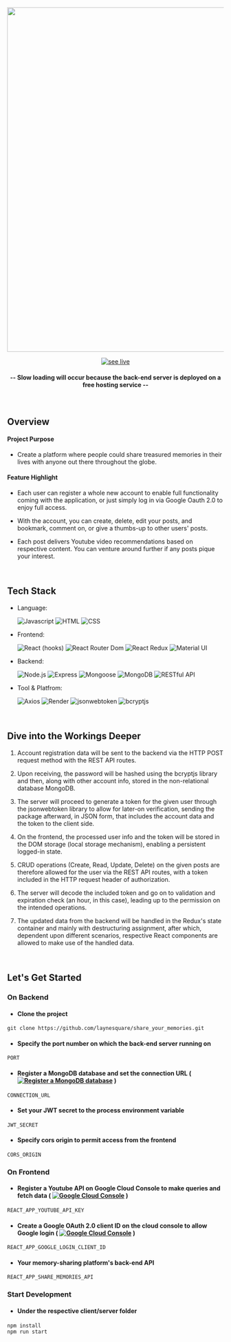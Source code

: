 </br>
<p align="center">
<img width='800' src='https://i.imgur.com/pDTzZ5U.jpg'></img>
</p>

<div align="center">
  
[![see live](https://img.shields.io/badge/SEE%20LIVE-8C7225?style=for-the-badge&logo=github)](https://laynesquare.github.io/share_your_memories)
 
#### -- Slow loading will occur because the back-end server is deployed on a free hosting service --

</div>
  
<br/>

## Overview

#### Project Purpose

- Create a platform where people could share treasured memories in their lives with anyone out there throughout the globe.

#### Feature Highlight

- Each user can register a whole new account to enable full functionality coming with the application, or just simply log in via Google Oauth 2.0 to enjoy full access.

- With the account, you can create, delete, edit your posts, and bookmark, comment on, or give a thumbs-up to other users' posts.

- Each post delivers Youtube video recommendations based on respective content. You can venture around further if any posts pique your interest.

<br/>

## Tech Stack

- Language:<br/>

  ![Javascript](https://img.shields.io/badge/Javascript-8C7225?style=for-the-badge)
  ![HTML](https://img.shields.io/badge/HTML-8C7225?style=for-the-badge)
  ![CSS](https://img.shields.io/badge/CSS-8C7225?style=for-the-badge)

- Frontend: <br/>

  ![React (hooks)](<https://img.shields.io/badge/React%20(Hooks)-8C7225?style=for-the-badge>)
  ![React Router Dom](https://img.shields.io/badge/React%20Router%20Dom-8C7225?style=for-the-badge)
  ![React Redux](https://img.shields.io/badge/React%20Redux-8C7225?style=for-the-badge)
  ![Material UI](https://img.shields.io/badge/Material%20UI-8C7225?style=for-the-badge)

- Backend: <br/>

  ![Node.js](https://img.shields.io/badge/Node.js-8C7225?style=for-the-badge)
  ![Express](https://img.shields.io/badge/Express-8C7225?style=for-the-badge)
  ![Mongoose](https://img.shields.io/badge/Mongoose-8C7225?style=for-the-badge)
  ![MongoDB](https://img.shields.io/badge/MongoDB-8C7225?style=for-the-badge)
  ![RESTful API](https://img.shields.io/badge/REST%20API-8C7225?style=for-the-badge)

- Tool & Platfrom: <br/>

  ![Axios](https://img.shields.io/badge/Axios-8C7225?style=for-the-badge)
  ![Render](https://img.shields.io/badge/Render-8C7225?style=for-the-badge)
  ![jsonwebtoken](https://img.shields.io/badge/jsonwebtoken-8C7225?style=for-the-badge)
  ![bcryptjs](https://img.shields.io/badge/bcryptjs-8C7225?style=for-the-badge)

<br/>

## Dive into the Workings Deeper

1. Account registration data will be sent to the backend via the HTTP POST request method with the REST API routes.

2. Upon receiving, the password will be hashed using the bcryptjs library and then, along with other account info, stored in the non-relational database MongoDB.

3. The server will proceed to generate a token for the given user through the jsonwebtoken library to allow for later-on verification, sending the package afterward, in JSON form, that includes the account data and the token to the client side.

4. On the frontend, the processed user info and the token will be stored in the DOM storage (local storage mechanism), enabling a persistent logged-in state.

5. CRUD operations (Create, Read, Update, Delete) on the given posts are therefore allowed for the user via the REST API routes, with a token included in the HTTP request header of authorization.

6. The server will decode the included token and go on to validation and expiration check (an hour, in this case), leading up to the permission on the intended operations.

7. The updated data from the backend will be handled in the Redux's state container and mainly with destructuring assignment, after which, dependent upon different scenarios, respective React components are allowed to make use of the handled data.

<br/>

## Let's Get Started

### On Backend

- #### Clone the project

```
git clone https://github.com/laynesquare/share_your_memories.git
```

- #### Specify the port number on which the back-end server running on

```
PORT
```

- #### Register a MongoDB database and set the connection URL ( [![Register a MongoDB database](https://img.shields.io/badge/Register%20a%20MongoDB%20database-8C7225?style=flat-square)](https://account.mongodb.com/account/register?_ga=2.108235841.2141323915.1651933622-544584807.1637152216) )

```
CONNECTION_URL
```

- #### Set your JWT secret to the process environment variable

```
JWT_SECRET
```

- #### Specify cors origin to permit access from the frontend

```
CORS_ORIGIN
```

### On Frontend

- #### Register a Youtube API on Google Cloud Console to make queries and fetch data ( [![Google Cloud Console](https://img.shields.io/badge/Register%20a%20Youtube%20API-8C7225?style=flat-square)](https://console.cloud.google.com/) )

```
REACT_APP_YOUTUBE_API_KEY
```

- #### Create a Google OAuth 2.0 client ID on the cloud console to allow Google login ( [![Google Cloud Console](https://img.shields.io/badge/Register%20a%20client%20ID-8C7225?style=flat-square)](https://console.cloud.google.com/) )

```
REACT_APP_GOOGLE_LOGIN_CLIENT_ID
```

- #### Your memory-sharing platform's back-end API

```
REACT_APP_SHARE_MEMORIES_API
```

### Start Development

- #### Under the respective client/server folder

```
npm install
npm run start
```
